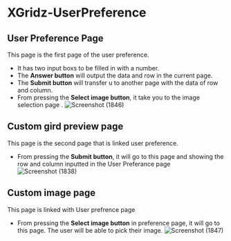 # XGridz-UserPreference
## User Preference Page
This page is the first page of the user preference.
* It has two input boxs to be filled in with a number.
* The **Answer button** will output the data and row in the current page.
* The **Submit button** will transfer u to another page with the data of row and column.
* From pressing the **Select image button**, it take you to the image selection page .
![Screenshot (1846)](https://user-images.githubusercontent.com/60022074/96673799-25da2f00-131c-11eb-9b0f-dfe207a47391.png)

## Custom gird preview page
This page is the second page that is linked user preference.
* From pressing the **Submit button**, it will go to this page and showing the row and column inputted in the User Preferance page
![Screenshot (1838)](https://user-images.githubusercontent.com/60022074/96655491-7b99e180-12f2-11eb-911b-8f4b41c8bf23.png)

## Custom image page
This page is linked with User prefrence page
* From pressing the **Select image button** in preference page, it will go to this page. The user will be able to pick their image.
![Screenshot (1847)](https://user-images.githubusercontent.com/60022074/96673810-3094c400-131c-11eb-8a84-571c844e3f81.png)
